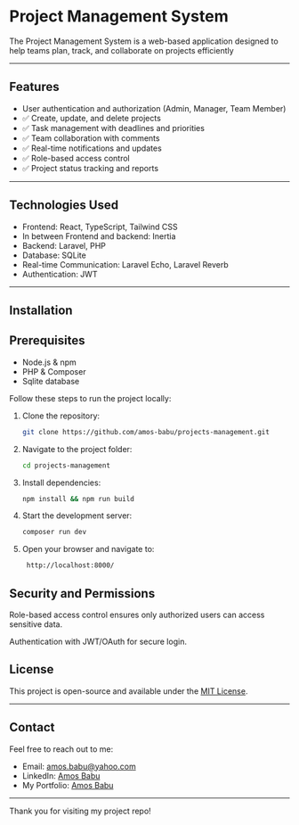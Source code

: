 # Project Management System

The Project Management System is a web-based application designed to help teams plan, track, and collaborate on projects efficiently

---

## Features
-  User authentication and authorization (Admin, Manager, Team Member)
- ✅ Create, update, and delete projects
- ✅ Task management with deadlines and priorities
- ✅ Team collaboration with comments
- ✅ Real-time notifications and updates
- ✅ Role-based access control
- ✅ Project status tracking and reports

---

## Technologies Used

- Frontend: React, TypeScript, Tailwind CSS
- In between Frontend and backend: Inertia
- Backend: Laravel, PHP
- Database: SQLite
- Real-time Communication: Laravel Echo, Laravel Reverb
- Authentication: JWT


---

## Installation

## Prerequisites

- Node.js & npm
- PHP & Composer
- Sqlite database

Follow these steps to run the project locally:

1. Clone the repository:
   ```bash
   git clone https://github.com/amos-babu/projects-management.git
   ```

2. Navigate to the project folder:
   ```bash
   cd projects-management
   ```

3. Install dependencies:
   ```bash
   npm install && npm run build
   ```

4. Start the development server:
   ```bash
   composer run dev
   ```
   
6. Open your browser and navigate to:
   ```bash
    http://localhost:8000/
   ```

## Security and Permissions

Role-based access control ensures only authorized users can access sensitive data.

Authentication with JWT/OAuth for secure login.

## License

This project is open-source and available under the [MIT License](LICENSE).

---

## Contact

Feel free to reach out to me:

- Email: amos.babu@yahoo.com
- LinkedIn: [Amos Babu](https://www.linkedin.com/in/amos-babu-275597202/)
- My Portfolio: [Amos Babu](https://amos-babu.netlify.app)

---

Thank you for visiting my project repo!

